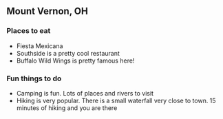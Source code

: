 ## Mount Vernon, OH

### Places to eat
- Fiesta Mexicana
- Southside is a pretty cool restaurant
- Buffalo Wild Wings is pretty famous here!
### Fun things to do
- Camping is fun. Lots of places and rivers to visit
- Hiking is very popular. There is a small waterfall very close to town. 15 minutes of hiking and you are there

